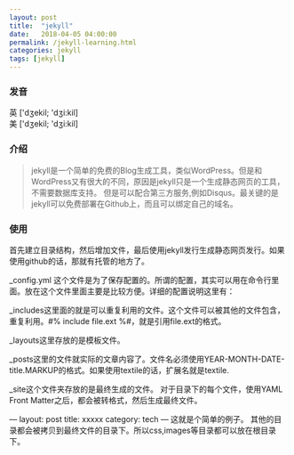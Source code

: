 ```yaml
---
layout: post
title:  "jekyll"
date:   2018-04-05 04:00:00
permalink: /jekyll-learning.html
categories: jekyll
tags: [jekyll]
---
```


### 发音
英  ['dʒekil; 'dʒi:kil]   
美  ['dʒekil; 'dʒi:kil]

### 介绍
> jekyll是一个简单的免费的Blog生成工具，类似WordPress。但是和WordPress又有很大的不同，原因是jekyll只是一个生成静态网页的工具，不需要数据库支持。
但是可以配合第三方服务,例如Disqus。最关键的是jekyll可以免费部署在Github上，而且可以绑定自己的域名。

### 使用
首先建立目录结构，然后增加文件，最后使用jekyll发行生成静态网页发行。如果使用github的话，那就有托管的地方了。

_config.yml
这个文件是为了保存配置的。所谓的配置，其实可以用在命令行里面。放在这个文件里面主要是比较方便。详细的配置说明这里有： 

_includes这里面的就是可以重复利用的文件。这个文件可以被其他的文件包含，重复利用。#% include file.ext %#，就是引用file.ext的格式。

_layouts这里存放的是模板文件。

_posts这里的文件就实际的文章内容了。文件名必须使用YEAR-MONTH-DATE-title.MARKUP的格式。如果使用textile的话，扩展名就是textile.

_site这个文件夹存放的是最终生成的文件。
对于目录下的每个文件，使用YAML Front Matter之后，都会被转格式，然后生成最终文件。

—
layout: post
title: xxxxx
category: tech
—
这就是个简单的例子。
其他的目录都会被拷贝到最终文件的目录下。所以css,images等目录都可以放在根目录下。